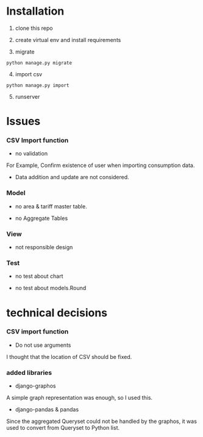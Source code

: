 # Installation
1. clone this repo

2. create virtual env and install requirements

3. migrate
```
python manage.py migrate
```
4. import csv
```
python manage.py import
```
5. runserver

# Issues
### CSV Import function
- no validation

For Example,
Confirm existence of user when importing consumption data.

- Data addition and update are not considered.

### Model
- no area & tariff master table.

- no Aggregate Tables

### View
- not responsible design

### Test

- no test about chart

- no test about models.Round

# technical decisions

### CSV import function
- Do not use arguments

I thought that the location of CSV should be fixed.

### added libraries
- django-graphos

A simple graph representation was enough, so I used this.

- django-pandas & pandas

Since the aggregated Queryset could not be handled by the graphos, it was used to convert from Queryset to Python list.

